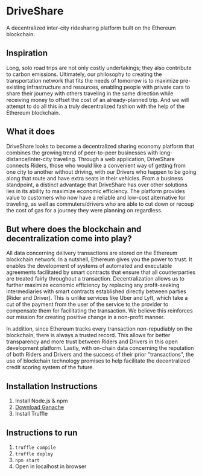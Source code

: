 # DriveShare
A decentralized inter-city ridesharing platform built on the Ethereum blockchain.

## Inspiration
 Long, solo road trips are not only costly undertakings; they also contribute to carbon emissions. Ultimately, our philosophy to creating the transportation network that fits the needs of tomorrow is to maximize pre-existing infrastructure and resources, enabling people with private cars to share their journey with others traveling in the same direction while receiving money to offset the cost of an already-planned trip. And we will attempt to do all this in a truly decentralized fashion with the help of the Ethereum blockchain.

## What it does
DriveShare looks to become a decentralized sharing economy platform that combines the growing trend of peer-to-peer businesses with long-distance/inter-city traveling. Through a web application, DriveShare connects Riders, those who would like a convenient way of getting from one city to another without driving, with our Drivers who happen to be going along that route and have extra seats in their vehicles. From a business standpoint, a distinct advantage that DriveShare has over other solutions lies in its ability to maximize economic efficiency. The platform provides value to customers who now have a reliable and low-cost alternative for traveling, as well as commuters/drivers who are able to cut down or recoup the cost of gas for a journey they were planning on regardless.

## But where does the blockchain and decentralization come into play?
All data concerning delivery transactions are stored on the Ethereum blockchain network. In a nutshell, Ethereum gives you the power to trust. It enables the development of systems of automated and executable agreements facilitated by smart contracts that ensure that all counterparties are treated fairly throughout a transaction. Decentralization allows us to further maximize economic efficiency by replacing any profit-seeking intermediaries with smart contracts established directly between parties (Rider and Driver). This is unlike services like Uber and Lyft, which take a cut of the payment from the user of the service to the provider to compensate them for facilitating the transaction. We believe this reinforces our mission for creating positive change in a non-profit manner.

In addition, since Ethereum tracks every transaction non-repudiably on the blockchain, there is always a trusted record. This allows for better transparency and more trust between Riders and Drivers in this open development platform. Lastly, with on-chain data concerning the reputation of both Riders and Drivers and the success of their prior "transactions", the use of blockchain technology promises to help facilitate the decentralized credit scoring system of the future.

## Installation Instructions
1. Install Node.js & npm
2. [Download Ganache](http://truffleframework.com/ganache/)
3. Install Truffle

## Instructions to run
1. `truffle compile`
2. `truffle deploy`
3. `npm start`
4. Open in localhost in browser

